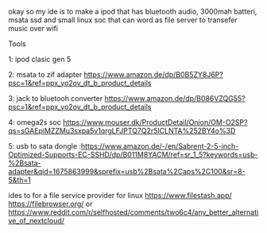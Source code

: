 okay so my ide  is to make a ipod that has bluetooth audio, 3000mah batteri, msata ssd and small linux  soc  that can word as file server to transefer music over wifi 


Tools 

1: ipod clasic gen 5 

2: msata to zif adapter https://www.amazon.de/dp/B0B5ZY8J6P?psc=1&ref=ppx_yo2ov_dt_b_product_details

3: jack to bluetooh converter https://www.amazon.de/dp/B086VZQG55?psc=1&ref=ppx_yo2ov_dt_b_product_details

4: omega2s soc https://www.mouser.dk/ProductDetail/Onion/OM-O2SP?qs=sGAEpiMZZMu3sxpa5v1qrgLFJPTQ7Q2r5ICLNTA%252BY4o%3D

5: usb to sata dongle :https://www.amazon.de/-/en/Sabrent-2-5-inch-Optimized-Supports-EC-SSHD/dp/B011M8YACM/ref=sr_1_5?keywords=usb-%2Bsata-adapter&qid=1675863999&sprefix=usb%2Bsata%2Caps%2C100&sr=8-5&th=1 



ides to for a file service provider for linux https://www.filestash.app/ https://filebrowser.org/ or https://www.reddit.com/r/selfhosted/comments/two6c4/any_better_alternative_of_nextcloud/

